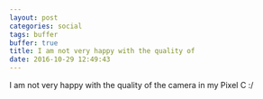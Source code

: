 ```yaml
---
layout: post
categories: social
tags: buffer
buffer: true
title: I am not very happy with the quality of 
date: 2016-10-29 12:49:43
---
```

I am not very happy with the quality of the camera in my Pixel C :/
